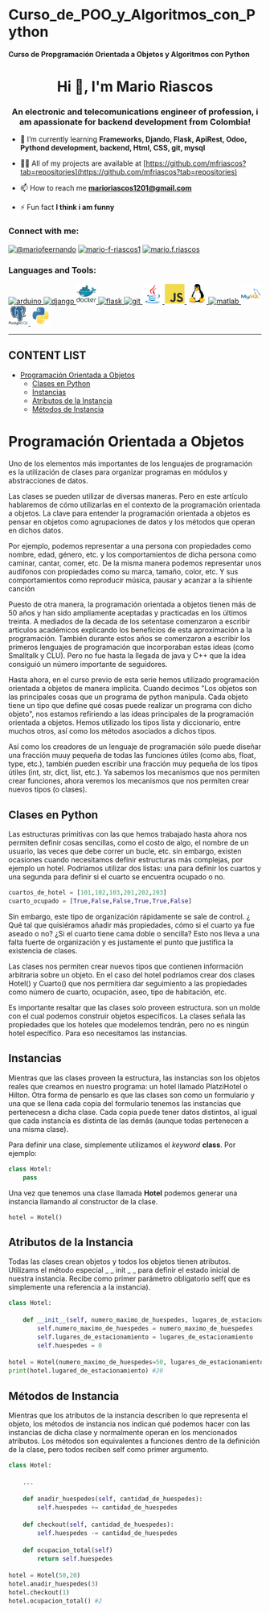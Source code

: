 # Curso_de_POO_y_Algoritmos_con_Python

**Curso de Propgramación Orientada a Objetos y Algoritmos con Python** 

<h1 align="center">Hi 👋, I'm Mario Riascos</h1>
<h3 align="center">An electronic and telecomunications engineer of profession, i am apassionate for backend development from Colombia!</h3>

- 🌱 I’m currently learning **Frameworks, Djando, Flask, ApiRest, Odoo, Pythond development, backend, Html, CSS, git, mysql**

- 👨‍💻 All of my projects are available at [https://github.com/mfriascos?tab=repositories](https://github.com/mfriascos?tab=repositories)

- 📫 How to reach me **marioriascos1201@gmail.com**

- ⚡ Fun fact **I think i am funny**

<h3 align="left">Connect with me:</h3>
<p align="left">
<a href="https://twitter.com/@mariofeernando" target="blank"><img align="center" src="https://raw.githubusercontent.com/rahuldkjain/github-profile-readme-generator/master/src/images/icons/Social/twitter.svg" alt="@mariofeernando" height="30" width="40" /></a>
<a href="https://linkedin.com/in/mario-f-riascos1" target="blank"><img align="center" src="https://raw.githubusercontent.com/rahuldkjain/github-profile-readme-generator/master/src/images/icons/Social/linked-in-alt.svg" alt="mario-f-riascos1" height="30" width="40" /></a>
<a href="https://fb.com/mario.f.riascos" target="blank"><img align="center" src="https://raw.githubusercontent.com/rahuldkjain/github-profile-readme-generator/master/src/images/icons/Social/facebook.svg" alt="mario.f.riascos" height="30" width="40" /></a>
</p>

<h3 align="left">Languages and Tools:</h3>
<p align="left"> <a href="https://www.arduino.cc/" target="_blank" rel="noreferrer"> <img src="https://cdn.worldvectorlogo.com/logos/arduino-1.svg" alt="arduino" width="40" height="40"/> </a> <a href="https://www.djangoproject.com/" target="_blank" rel="noreferrer"> <img src="https://cdn.worldvectorlogo.com/logos/django.svg" alt="django" width="40" height="40"/> </a> <a href="https://www.docker.com/" target="_blank" rel="noreferrer"> <img src="https://raw.githubusercontent.com/devicons/devicon/master/icons/docker/docker-original-wordmark.svg" alt="docker" width="40" height="40"/> </a> <a href="https://flask.palletsprojects.com/" target="_blank" rel="noreferrer"> <img src="https://www.vectorlogo.zone/logos/pocoo_flask/pocoo_flask-icon.svg" alt="flask" width="40" height="40"/> </a> <a href="https://git-scm.com/" target="_blank" rel="noreferrer"> <img src="https://www.vectorlogo.zone/logos/git-scm/git-scm-icon.svg" alt="git" width="40" height="40"/> </a> <a href="https://www.java.com" target="_blank" rel="noreferrer"> <img src="https://raw.githubusercontent.com/devicons/devicon/master/icons/java/java-original.svg" alt="java" width="40" height="40"/> </a> <a href="https://developer.mozilla.org/en-US/docs/Web/JavaScript" target="_blank" rel="noreferrer"> <img src="https://raw.githubusercontent.com/devicons/devicon/master/icons/javascript/javascript-original.svg" alt="javascript" width="40" height="40"/> </a> <a href="https://www.linux.org/" target="_blank" rel="noreferrer"> <img src="https://raw.githubusercontent.com/devicons/devicon/master/icons/linux/linux-original.svg" alt="linux" width="40" height="40"/> </a> <a href="https://www.mathworks.com/" target="_blank" rel="noreferrer"> <img src="https://upload.wikimedia.org/wikipedia/commons/2/21/Matlab_Logo.png" alt="matlab" width="40" height="40"/> </a> <a href="https://www.mysql.com/" target="_blank" rel="noreferrer"> <img src="https://raw.githubusercontent.com/devicons/devicon/master/icons/mysql/mysql-original-wordmark.svg" alt="mysql" width="40" height="40"/> </a> <a href="https://www.postgresql.org" target="_blank" rel="noreferrer"> <img src="https://raw.githubusercontent.com/devicons/devicon/master/icons/postgresql/postgresql-original-wordmark.svg" alt="postgresql" width="40" height="40"/> </a> <a href="https://www.python.org" target="_blank" rel="noreferrer"> <img src="https://raw.githubusercontent.com/devicons/devicon/master/icons/python/python-original.svg" alt="python" width="40" height="40"/> </a> </p>

**********************************************************************************************************************************************
<h2>CONTENT LIST</h2>

- [Programación Orientada a Objetos](#programación-orientada-a-objetos)
    - [Clases en Python](#clases-en-python)
    - [Instancias](#instancias)
    - [Atributos de la Instancia](#atributos-de-la-instancia)
    - [Métodos de Instancia](#métodos-de-instancia)


# Programación Orientada a Objetos

Uno de los elementos más importantes de los lenguajes de programación es la utilización de clases para organizar programas en módulos y abstracciones de datos. 

Las clases se pueden utilizar de diversas maneras. Pero en este artículo hablaremos de cómo utilizarlas en el contexto de la programación orientada a objetos. La clave para entender la programación orientada a objetos es pensar en objetos como agrupaciones de datos y los métodos que operan en dichos datos. 

Por ejemplo, podemos representar a una persona con propiedades como nombre, edad, género, etc. y los comportamientos de dicha persona como caminar, cantar, comer, etc. De la misma manera podemos representar unos audifonos con propiedades como su marca, tamaño, color, etc. Y sus comportamientos como reproducir música, pausar y acanzar a la sihiente canción 

Puesto de otra manera, la programación orientada a objetos tienen más de 50 años y han sido ampliamente aceptadas y practicadas en los últimos treinta. A mediados de la decada de los setentase comenzaron a escribir artículos académicos explicando los beneficios de esta aproximación a la programación. También durante estos años se comenzaron a escribir los primeros lenguajes de programación que incorporaban estas ideas (como Smalltalk y CLU). Pero no fue hasta la llegada de java y C++ que la idea consiguió un número importante de seguidores. 

Hasta ahora, en el curso previo de esta serie hemos utilizado programación orientada a objetos de manera ímplicita. Cuando decimos "Los objetos son las principales cosas que un programa de python manipula. Cada objeto tiene un tipo que define qué cosas puede realizar un programa con dicho objeto", nos estamos refiriendo a las ideas principales de la programación orientada a objetos. Hemos utilizado los tipos lista y diccionario, entre muchos otros, así como los métodos asociados a dichos tipos. 

Así como los creadores de un lenguaje de programación sólo puede diseñar una fracción muuy pequeña de todas las funciones útiles (como abs, float, type, etc.), también pueden escribir una fracción muy pequeña de los tipos útiles (int, str, dict, list, etc.). Ya sabemos los mecanismos que nos permiten crear funciones, ahora veremos los mecanismos que nos permiten crear nuevos tipos (o clases). 

## Clases en Python 

Las estructuras primitivas con las que hemos trabajado hasta ahora nos permiten definir cosas sencillas, como el costo de algo, el nombre de un usuario, las veces que debe correr un bucle, etc. sin embargo, existen ocasiones cuando necesitamos definir estructuras más complejas, por ejemplo un hotel. Podríamos utilizar dos listas: una para definir los cuartos y una segunda para definir si el cuarto se encuentra ocupado o no. 

```python
cuartos_de_hotel = [101,102,103,201,202,203]
cuarto_ocupado = [True,False,False,True,True,False]
```
Sin embargo, este tipo de organización rápidamente se sale de control. ¿ Qué tal que quisiéramos añadir más propiedades, cómo si el cuarto ya fue aseado o no? ¿Si el cuarto tiene cama doble o sencilla? Esto nos lleva a una falta fuerte de organización y es justamente el punto que justifica la existencia de clases. 

Las clases nos permiten crear nuevos tipos que contienen información arbitraria sobre un objeto. En el caso del hotel podríamos crear dos clases Hotel() y Cuarto() que nos permitiera dar seguimiento a las propiedades como número de cuarto, ocupación, aseo, tipo de habitación, etc.

Es importante resaltar que las clases solo proveen estructura. son un molde con el cual podemos construir objetos específicos. La clases señala las propiedades que los hoteles que modelemos tendrán, pero no es ningún hotel específico. Para eso necesitamos las instancias. 

## Instancias

Mientras que las clases proveen la estructura, las instancias son los objetos reales que creamos en nuestro programa: un hotel llamado PlatziHotel o Hilton. Otra forma de pensarlo es que las clases son como un formulario y una que se llena cada copia del formulario tenemos las instancias que pertenecesn a dicha clase. Cada copia puede tener datos distintos, al igual que cada instancia es distinta de las demás (aunque todas pertenecen a una misma clase).

Para definir una clase, simplemente utilizamos el *keyword* **class**. Por ejemplo:

```python
class Hotel:
    pass
```
Una vez que tenemos una clase llamada **Hotel** podemos generar una instancia llamando al constructor de la clase. 

```python
hotel = Hotel()
```

## Atributos de la Instancia

Todas las clases crean objetos y todos los objetos tienen atributos. Utilizams el método especial _ _ init _ _ para definir el estado inicial de nuestra instancia. Recibe como primer parámetro obligatorio self( que es simplemente una referencia a la instancia).

```python
class Hotel: 

    def __init__(self, numero_maximo_de_huespedes, lugares_de_estacionamiento):
        self.numero_maximo_de_huespedes = numero_maximo_de_huespedes
        self.lugares_de_estacionamiento = lugares_de_estacionamiento
        self.huespedes = 0

hotel = Hotel(numero_maximo_de_huespedes=50, lugares_de_estacionamiento=20)
print(hotel.lugared_de_estacionamiento) #20
```

## Métodos de Instancia 

Mientras que los atributos de la instancia describen lo que representa el objeto, los métodos de instancia nos indican qué podemos hacer con las instancias de dicha clase y normalmente operan en los mencionados atributos. Los métodos son equivalentes a funciones dentro de la definición de la clase, pero todos reciben self como primer argumento. 

```Python
class Hotel:

    ...

    def anadir_huespedes(self, cantidad_de_huespedes):
        self.huespedes += cantidad_de_huespedes

    def checkout(self, cantidad_de_huespedes):
        self.huespedes -= cantidad_de_huespedes

    def ocupacion_total(self)
        return self.huespedes
    
hotel = Hotel(50,20)
hotel.anadir_huespedes(3)
hotel.checkout(1)
hotel.ocupacion_total() #2
```






